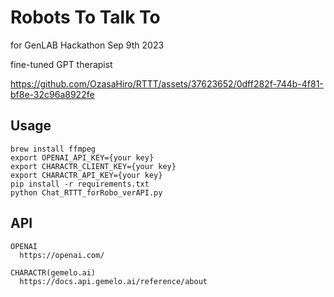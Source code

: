 # Robots To Talk To
for GenLAB Hackathon Sep 9th 2023

fine-tuned GPT therapist

https://github.com/OzasaHiro/RTTT/assets/37623652/0dff282f-744b-4f81-bf8e-32c96a8922fe


## Usage
```
brew install ffmpeg
export OPENAI_API_KEY={your key}
export CHARACTR_CLIENT_KEY={your key}
export CHARACTR_API_KEY={your key}
pip install -r requirements.txt
python Chat_RTTT_forRobo_verAPI.py
```


## API
```
OPENAI  
  https://openai.com/
  
CHARACTR(gemelo.ai)        
  https://docs.api.gemelo.ai/reference/about
```

